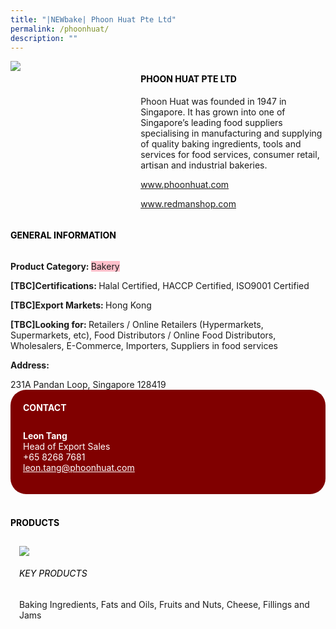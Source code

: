 ```yaml
---
title: "|NEWbake| Phoon Huat Pte Ltd"
permalink: /phoonhuat/
description: ""
---
```

<head>
	<div class="flex-paragraph">
		<!--hi there! this is a comment and will provide you with instructional guides-->
		<!--insert booth number here!-->
		<p style="text-transform: uppercase"></p></div>
			<div class="flex-container" style="display: flex; flex-wrap: wrap;">
				<!--insert DOWNLOAD link of company logo between the " marks!-->
			<div class="card sgds" style="flex: 1 1 40%; display: block;"><img src="https://drive.google.com/uc?export=download&id=1e-3QMPce83_WYJ6xV_yM-3bGYAwc_7db"></div>
	<div class="card-sgds" style="flex: 1 1 58%; display: block; margin-left: 3px">
		<h4 style="text-transform: uppercase; color: black;"><!--insert the exhibitor's name between the <b> tags here--><b>Phoon Huat Pte Ltd</b></h4><!--insert the exhibitor's description between the <p> tags here-->
		<p>Phoon Huat was founded in 1947 in Singapore. It has grown into one
of Singapore’s leading food suppliers specialising in manufacturing
and supplying of quality baking ingredients, tools and services for
food services, consumer retail, artisan and industrial bakeries.</p>
		<!--insert the exhibitor's website link, making sure there is "https:// www." present please. make sure the entire https link goes in between the " marks-->
		<p><a href="www.phoonhuat.com" target="_blank"><!--insert the www website link here (no need for https)-->www.phoonhuat.com</a></p>
		<p><a href="www.redmanshop.com" target="_blank"><!--insert the www website link here (no need for https)-->www.redmanshop.com</a></p>
	</div>
</div>
</head>

<body>
	<h4 style="text-transform: uppercase; color: black;"><b>General Information</b></h4>
		<div class="flex-container" style="display: flex; flex-wrap: wrap;">
			<div class="card sgds" style="flex: 1 1 65%; display: block; align-self: stretch">
			<div class="flex-paragraph">
			<p><b>Product Category: </b><span style=" background-color: pink; border-radius: 10 px;"><!--insert the exhibitor's pdt cat between the <p> tags here-->Bakery</span></p> 
				<p><b>[TBC]Certifications: </b><!--insert all the exhibitor's certifications between the </b> and </p> here-->Halal Certified, HACCP Certified, ISO9001 Certified</p>
			<p><b>[TBC]Export Markets: </b><!--insert all the exhibitor's export markets between the </b> and </p> here-->Hong Kong</p>
			<p style="margin-bottom: 10px;"><b>[TBC]Looking for: </b><!--insert all the exhibitor's potential business partners between the </b> and </p> here-->Retailers / Online Retailers (Hypermarkets, Supermarkets, etc), Food Distributors / Online Food Distributors, Wholesalers, E-Commerce, Importers, Suppliers in food services</p><p><b>Address: </b><!--insert all the exhibitor's address the </b> and </p> here--></p> 231A Pandan Loop, Singapore 128419
			</div>
		</div>
		<div class="card sgds" style="flex: 1 1 35%; padding: 10px; display: block; background-color: maroon; border-radius: 25px; align-self: center;">
		<h4 style="color: white; margin-top: 10px; margin-left: 10px;">CONTACT</h4>
		<div class="flex-paragraph">
			<!--replace with exhibitor's: -->
			<p style="padding: 10px; color: white;"><b><!-- POC name-->Leon Tang</b><br><!-- designation-->Head of Export Sales<br><!--contact number-->+65 8268 7681<br><!-- for linking purposes, insert their email after "mailto:"...--><a href="leon.tang@phoonhuat.com" style="color: white;"><!--...and also include the display email before </a> here-->leon.tang@phoonhuat.com</a></p>
		</div>
			</div>
		</div>
	<br>
		<h4 style="text-transform: uppercase; color: black;"><b>products</b></h4>
<div style="display: flex; flex-wrap: wrap;">
  <div class="card sgds" style="flex: 1 1 47%; margin: 10px; display: block;"><!--insert the exhibitor's DOWNLOAD image for product between the " marks here-->
	<div class="flex-image" style="display: block;"><img src="https://doc-10-3s-docs.googleusercontent.com/docs/securesc/69isnljd6u5lkd2esi0uo09d7a1dfqf2/gls9peca0ahm6m9jdfvpq5erh8fuh92d/1676202300000/12105796777324072886/12105796777324072886/1yJDx1zZPz4kSxaKzj3llr6CUL02io1KV?e=download&ax=AB85Z1AEzuegQygfY5M5-ZpLvRTwyWTNeKB4ebhodXmPp5P5Jzir5SbwZ_rVSEKuyE0ORT2FuwanoaWH_Sr4AOB5mynwqn6SPHaLpKDCEQ3jCctA-QC9bMeK8gUNBuOslt55Km_Wztb0FeyYUOhkMbfhTEeL_LyVXShmd1d9uqzitbIJKjPJ29pTEq2e9axL20re-BvrNl9IroPp-38xvnoae_F44YgDw03vXjyaF_5CKjssHh3FjCAPTTkmEyRcHyAREhzZederOvQfFEu3LGxXqOttxK8FMJ04L2CjivZIQ7-0NqkHw-mI0DtSljaGt-HXs0MAivqTtRxzluEzIhi34toXt9FkWhSJWDy2tCA7eqEA8_LaBCbZ1dNBwQm3Rru1HZE8QouB2sP5HqX7SoT1e2X4H6Gzj2UYcZO7DTB2aluP91D_miYVJpQU9BetP88aGq1Fpvg6CmMmQ4jX3lzda1K5v11CxSLg09ht50YNcq9vv0cMtacqM_NO8xgnOTJ4c5IfksiBC22RhlngnSXeRhE5tyV6p4S97xR5oTpWFz6HhwrWvC7dNOGuFSEzQWNZW63WMmGgRMxbIxgMPbDmnTr4yDlXeblnSdehnvp1unv-OjKT9XUj5--ehzBKzIr7MxrQRMjObrTSKtFIbqASBWiYEl1vcJuigsSAmMg_F4jfJCdj8fDyxeTGHgnRk2xvAPugXDqRGqELHPeg1JPjKOhWIF11K95so6Iv_CWQie9lfre549VDbehO66fZH6Rui0vQkrizsZDz5mz2P3f8kmYpJhcNoksr-Rj2nniLjvAK4KsMo0kDWyEum_8HfnZYeTIQbWmQNaBhnPcfkWtuWvjOu4k2M_-y0eAIcXq5SJjv4QcqL5zvfGHdzavkK9l6iU0-Ubdp-BEePuQtMDwiXyD7sI7BYcgm-_U&uuid=362ea827-a770-411e-afa8-e046e8059759&authuser=0"></div>
	<div class="flex-paragraph">
		<h6 style="text-transform: uppercase; color: black;"><!--insert product name before </h6> and product description after <p>-->Key Products</h6>
Baking Ingredients, Fats and Oils, Fruits and Nuts, Cheese, Fillings
and Jams


</p></div>